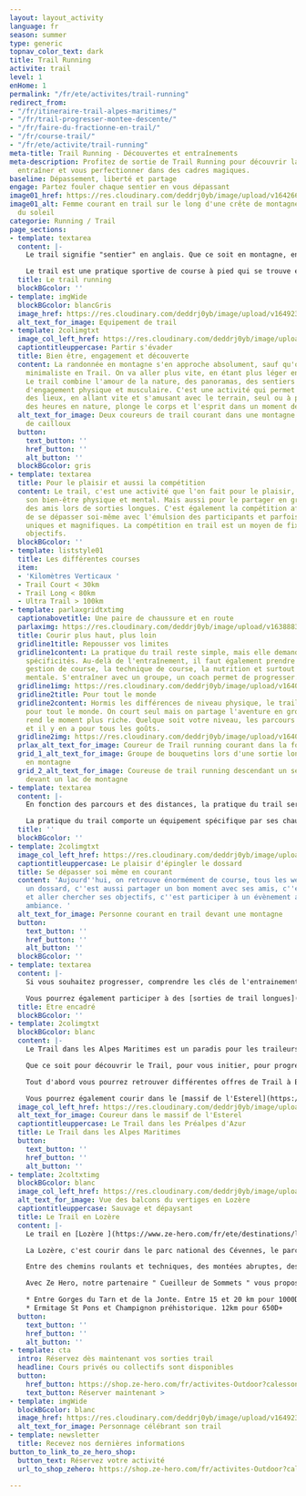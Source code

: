 ```yaml
---
layout: layout_activity
language: fr
season: summer
type: generic
topnav_color_text: dark
title: Trail Running
activite: trail
level: 1
enHome: 1
permalink: "/fr/ete/activites/trail-running"
redirect_from:
- "/fr/itineraire-trail-alpes-maritimes/"
- "/fr/trail-progresser-montee-descente/"
- "/fr/faire-du-fractionne-en-trail/"
- "/fr/course-trail/"
- "/fr/ete/activite/trail-running"
meta-title: Trail Running - Découvertes et entraînements
meta-description: Profitez de sortie de Trail Running pour découvrir la nature, vous
  entraîner et vous perfectionner dans des cadres magiques.
baseline: Dépassement, liberté et partage
engage: Partez fouler chaque sentier en vous dépassant
image01_href: https://res.cloudinary.com/deddrj0yb/image/upload/v1642664026/website/summer/kalen-emsley-7bwQXzbF6KE-unsplash_ht13it.jpg
image01_alt: Femme courant en trail sur le long d'une crête de montagne lors du levé
  du soleil
categorie: Running / Trail
page_sections:
- template: textarea
  content: |-
    Le trail signifie "sentier" en anglais. Que ce soit en montagne, en plaine, dans la forêt, vous retrouverez ce sentier qui monte, qui descend et qui tourne. Ce chemin peut être technique avec des cailloux et des racines, mais aussi lisse et roulant.

    Le trail est une pratique sportive de course à pied qui se trouve en nature et quelques fois dans la ville (urbain trail). Quel que soit le parcours, il présentera du dénivelé. C'est-à-dire que vous trouverez des montées et des descentes, ce que l'on nomme le D+.
  title: Le trail running
  blockBGcolor: ''
- template: imgWide
  blockBGcolor: blancGris
  image_href: https://res.cloudinary.com/deddrj0yb/image/upload/v1649234220/website/assets/Recadr%C3%A9es/trail.png
  alt_text_for_image: Equipement de trail
- template: 2colimgtxt
  image_col_left_href: https://res.cloudinary.com/deddrj0yb/image/upload/v1640072272/website/summer/IMG_20200627_075555_ocn4rk.jpg
  captiontitleuppercase: Partir s'évader
  title: Bien être, engagement et découverte
  content: La randonnée en montagne s'en approche absolument, sauf qu'on sera plus
    minimaliste en Trail. On va aller plus vite, en étant plus léger en équipement.
    Le trail combine l'amour de la nature, des panoramas, des sentiers avec le plaisir
    d'engagement physique et musculaire. C'est une activité qui permet de découvrir
    des lieux, en allant vite et s'amusant avec le terrain, seul ou à plusieurs. Courir
    des heures en nature, plonge le corps et l'esprit dans un moment de [plénitude](https://www.ze-hero.com/fr/ete/conseils/pourquoi-sortir-en-montagne-en-foret).
  alt_text_for_image: Deux coureurs de trail courant dans une montagne avec beaucoup
    de cailloux
  button:
    text_button: ''
    href_button: ''
    alt_button: ''
  blockBGcolor: gris
- template: textarea
  title: Pour le plaisir et aussi la compétition
  content: Le trail, c'est une activité que l'on fait pour le plaisir, pour soi, pour
    son bien-être physique et mental. Mais aussi pour le partager en groupe, avec
    des amis lors de sorties longues. C'est également la compétition afin d'essayer
    de se dépasser soi-même avec l'émulsion des participants et parfois des parcours
    uniques et magnifiques. La compétition en trail est un moyen de fixer ses propres
    objectifs.
  blockBGcolor: ''
- template: liststyle01
  title: Les différentes courses
  item:
  - 'Kilomètres Verticaux '
  - Trail Court < 30km
  - Trail Long < 80km
  - Ultra Trail > 100km
- template: parlaxgridtxtimg
  captionabovetitle: Une paire de chaussure et en route
  parlaximg: https://res.cloudinary.com/deddrj0yb/image/upload/v1638883629/website/summer/Trail-foret-seul_ofxowi.jpg
  title: Courir plus haut, plus loin
  gridline1title: Repousser vos limites
  gridline1content: La pratique du trail reste simple, mais elle demande certaines
    spécificités. Au-delà de l'entraînement, il faut également prendre en compte sa
    gestion de course, la technique de course, la nutrition et surtout toute la partie
    mentale. S'entraîner avec un groupe, un coach permet de progresser.
  gridline1img: https://res.cloudinary.com/deddrj0yb/image/upload/v1640072272/website/summer/IMG_20200528_132727_fnpain.jpg
  gridline2title: Pour tout le monde
  gridline2content: Hormis les différences de niveau physique, le trail est une activité
    pour tout le monde. On court seul mais on partage l'aventure en groupe, ce qui
    rend le moment plus riche. Quelque soit votre niveau, les parcours sont adaptés
    et il y en a pour tous les goûts.
  gridline2img: https://res.cloudinary.com/deddrj0yb/image/upload/v1640072272/website/summer/IMG20210813131314_aotkis.jpg
  prlax_alt_text_for_image: Coureur de Trail running courant dans la forêt
  grid_1_alt_text_for_image: Groupe de bouquetins lors d'une sortie longue de trail
    en montagne
  grid_2_alt_text_for_image: Coureuse de trail running descendant un sentier en cailloux
    devant un lac de montagne
- template: textarea
  content: |-
    En fonction des parcours et des distances, la pratique du trail sera différente. Lorsque le parcours sera plus court, l'engagement physique sera alors plus important. Inversement, lorsque le parcours sera plus long, on retrouvera un aspect plus important de gestion, mental, physique et nutritionnel. Tous ces paramètres rendent l'activité plus riche et intéressante.

    La pratique du trail comporte un équipement spécifique par ses chaussures de trail, ses vêtements techniques et légers, ses sacs à dos d'hydratation, le port de bâtons pour ceux qui le souhaitent etc.
  title: ''
  blockBGcolor: ''
- template: 2colimgtxt
  image_col_left_href: https://res.cloudinary.com/deddrj0yb/image/upload/v1640072272/website/summer/IMG_20200809_090044_skturv.jpg
  captiontitleuppercase: Le plaisir d'épingler le dossard
  title: Se dépasser soi même en courant
  content: 'Aujourd''hui, on retrouve énormément de course, tous les week-ends. Avoir
    un dossard, c''est aussi partager un bon moment avec ses amis, c''est se dépasser
    et aller chercher ses objectifs, c''est participer à un évènement avec une bonne
    ambiance. '
  alt_text_for_image: Personne courant en trail devant une montagne
  button:
    text_button: ''
    href_button: ''
    alt_button: ''
  blockBGcolor: ''
- template: textarea
  content: |-
    Si vous souhaitez progresser, comprendre les clés de l'entrainement et de la [préparation](https://www.ze-hero.com/fr/ete/conseils/preparation-course-trail), avoir un entraîneur est alors idéal. L'encadrement en trail permet également de découvrir des lieux et de partager ses séances en groupe. Il vous permettra d'évoluer et de progresser.

    Vous pourrez également participer à des [sorties de trail longues](https://www.ze-hero.com/fr/ete/activites/coaching-course-a-pied-trail-antibes-alpes-maritimes). Elles permettront de découvrir un lieu, un environnement avec un groupe.
  title: Etre encadré
  blockBGcolor: ''
- template: 2colimgtxt
  blockBGcolor: blanc
  content: |-
    Le Trail dans les Alpes Maritimes est un paradis pour les traileurs, les amoureux de la nature et de l'endurance. La variété de l'environnement est un incroyable et son terrain de jeux est très varié. Que ce soit près de la mer avec des chemins de littoral, les collines et ses plaines plus sauvage et aride des Préalpes d'Azur, aux montagnes du Mercantour, le choix est immense.

    Que ce soit pour découvrir le Trail, pour vous initier, pour progresser et vous perfectionner, chez Ze Hero, vous découvrirez différentes offres.

    Tout d'abord vous pourrez retrouver différentes offres de Trail à Bar sur Loup et ses environs dans les Préalpes d'Azur : [Trail à Bar sur Loup avec différentes offres de niveau.](https://shop.ze-hero.com/fr/activites-Outdoor?station=Le+Bar+sur+loup&calessonstype=all&catypegenderlistsummer=all&calessonsactivitytype=Trail&start-date=)

    Vous pourrez également courir dans le [massif de l'Esterel](https://shop.ze-hero.com/fr/activites-Outdoor/trail/17205-trail-journee-activite-ze-hero) ainsi que retrouver différentes formules d'entraînement plus spécifique vers [Antibes](https://shop.ze-hero.com/fr/activites-Outdoor?station=Antibes&calessonstype=all&catypegenderlistsummer=all&calessonsactivitytype=Trail&start-date=).
  image_col_left_href: https://res.cloudinary.com/deddrj0yb/image/upload/v1650896367/website/By%20Ze%20Hero%20Activity/IMG20210424154801_01_1.jpg
  alt_text_for_image: Coureur dans le massif de l'Esterel
  captiontitleuppercase: Le Trail dans les Préalpes d'Azur
  title: Le Trail dans les Alpes Maritimes
  button:
    text_button: ''
    href_button: ''
    alt_button: ''
- template: 2coltxtimg
  blockBGcolor: blanc
  image_col_left_href: https://res.cloudinary.com/deddrj0yb/image/upload/v1650782611/website/Partenaires/Cueilleur%20de%20sommet/Balcons_du_Vertige_1.jpg
  alt_text_for_image: Vue des balcons du vertiges en Lozère
  captiontitleuppercase: Sauvage et dépaysant
  title: Le Trail en Lozère
  content: |-
    Le trail en [Lozère ](https://www.ze-hero.com/fr/ete/destinations/lozere)est un terrain idéal pour tous les amoureux de la nature et de la course à pied. Profitez de grands espaces, d'une nature d'exception et protégé. Vous pourrez alors longer les gorges du Tarn et de la Jonte, courir sous les vautours, profiter des grands plateaux des causses.

    La Lozère, c'est courir dans le parc national des Cévennes, le parc régional de l'Aubrac.

    Entre des chemins roulants et techniques, des montées abruptes, des chemins sauvages, des grands espaces, les pâturages, la Lozère sera un terrain incroyable pour le Trail. Partez pour le plaisir de courir, de vous initier, de progresser mais également de découvrir un environnement, son histoire et sa nature.

    Avec Ze Hero, notre partenaire " Cueilleur de Sommets " vous proposera plusieurs offres de trail en Lozère. Vous pourrez alors découvrir les lieux, apprendre sur son patrimoine et son histoire. Mais surtout, il vous apportera les différents conseils pour la pratique de Trail avec les éléments clés. Découvrez différents parcours parfaits pour une demi-journée et une journée de trail en Lozère :

    * Entre Gorges du Tarn et de la Jonte. Entre 15 et 20 km pour 1000D+
    * Ermitage St Pons et Champignon préhistorique. 12km pour 650D+
  button:
    text_button: ''
    href_button: ''
    alt_button: ''
- template: cta
  intro: Réservez dès maintenant vos sorties trail
  headline: Cours privés ou collectifs sont disponibles
  button:
    href_button: https://shop.ze-hero.com/fr/activites-Outdoor?calessonstype=all&catypegenderlistsummer=all&calessonsactivitytype=Trail&start-date=
    text_button: Réserver maintenant >
- template: imgWide
  blockBGcolor: blanc
  image_href: https://res.cloudinary.com/deddrj0yb/image/upload/v1649238382/website/assets/Personnages%20poses/Poses%20format%20large/Trail_Running.png
  alt_text_for_image: Personnage célébrant son trail
- template: newsletter
  title: Recevez nos dernières informations
button_to_link_to_ze_hero_shop:
  button_text: Réservez votre activité
  url_to_shop_zehero: https://shop.ze-hero.com/fr/activites-Outdoor?calessonstype=all&catypegenderlistsummer=all&calessonsactivitytype=Trail&start-date=

---
```

